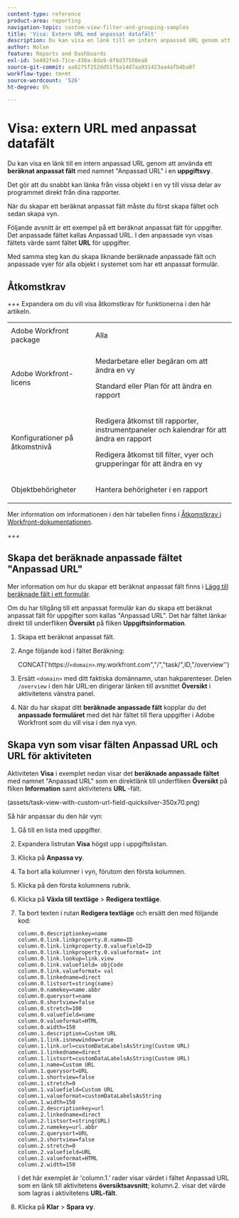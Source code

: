 ```yaml
---
content-type: reference
product-area: reporting
navigation-topic: custom-view-filter-and-grouping-samples
title: 'Visa: Extern URL med anpassat datafält'
description: Du kan visa en länk till en intern anpassad URL genom att använda ett beräknat anpassat fält med namnet "Anpassad URL" i en uppgiftsvy.
author: Nolan
feature: Reports and Dashboards
exl-id: 5e402fed-71ce-438a-8da9-8f8d37550ea8
source-git-commit: aa8275f252dd51f5a14d7aa931423aa4afb4ba8f
workflow-type: tm+mt
source-wordcount: '526'
ht-degree: 0%

---
```


# Visa: extern URL med anpassat datafält

<!--Audited: 11/2024-->

Du kan visa en länk till en intern anpassad URL genom att använda ett **beräknat anpassat fält** med namnet &quot;Anpassad URL&quot; i en **uppgiftsvy**.

Det gör att du snabbt kan länka från vissa objekt i en vy till vissa delar av programmet direkt från dina rapporter.

När du skapar ett beräknat anpassat fält måste du först skapa fältet och sedan skapa vyn.

Följande avsnitt är ett exempel på ett beräknat anpassat fält för uppgifter. Det anpassade fältet kallas Anpassad URL. I den anpassade vyn visas fältets värde samt fältet **URL** för uppgifter.

Med samma steg kan du skapa liknande beräknade anpassade fält och anpassade vyer för alla objekt i systemet som har ett anpassat formulär.

## Åtkomstkrav

+++ Expandera om du vill visa åtkomstkrav för funktionerna i den här artikeln.

<table style="table-layout:auto"> 
 <col> 
 <col> 
 <tbody> 
  <tr> 
   <td role="rowheader">Adobe Workfront package</td> 
   <td> <p>Alla</p> </td> 
  </tr> 
  <tr> 
   <td role="rowheader">Adobe Workfront-licens</td> 
   <td> 
   <p>Medarbetare eller begäran om att ändra en vy </p>
   <p>Standard eller Plan för att ändra en rapport</p>
  </tr> 
  <tr> 
   <td role="rowheader">Konfigurationer på åtkomstnivå</td> 
   <td> <p>Redigera åtkomst till rapporter, instrumentpaneler och kalendrar för att ändra en rapport</p> <p>Redigera åtkomst till filter, vyer och grupperingar för att ändra en vy</p> </td> 
  </tr> 
  <tr> 
   <td role="rowheader">Objektbehörigheter</td> 
   <td> <p>Hantera behörigheter i en rapport</p>  </td> 
  </tr> 
 </tbody> 
</table>

Mer information om informationen i den här tabellen finns i [Åtkomstkrav i Workfront-dokumentationen](/help/quicksilver/administration-and-setup/add-users/access-levels-and-object-permissions/access-level-requirements-in-documentation.md).


+++

## Skapa det beräknade anpassade fältet &quot;Anpassad URL&quot;

Mer information om hur du skapar ett beräknat anpassat fält finns i [Lägg till beräknade fält i ett formulär](/help/quicksilver/administration-and-setup/customize-workfront/create-manage-custom-forms/form-designer/design-a-form/add-a-calculated-field.md).

Om du har tillgång till ett anpassat formulär kan du skapa ett beräknat anpassat fält för uppgifter som kallas &quot;Anpassad URL&quot;. Det här fältet länkar direkt till underfliken **Översikt** på fliken **Uppgiftsinformation**.

1. Skapa ett beräknat anpassat fält.
1. Ange följande kod i fältet Beräkning:

   CONCAT(&#39;https://`<domain>`.my.workfront.com&quot;,&quot;/&quot;,&quot;task/&quot;,ID,&quot;/overview&#39;&#39;)

1. Ersätt `<domain>` med ditt faktiska domännamn, utan hakparenteser. Delen `/overview` i den här URL:en dirigerar länken till avsnittet **Översikt** i aktivitetens vänstra panel.

1. När du har skapat ditt **beräknade anpassade fält** kopplar du det **anpassade formuläret** med det här fältet till flera uppgifter i Adobe Workfront som du vill visa i den nya vyn.

## Skapa vyn som visar fälten Anpassad URL och URL för aktiviteten

Aktiviteten **Visa** i exemplet nedan visar det **beräknade anpassade fältet** med namnet &quot;Anpassad URL&quot; som en direktlänk till underfliken **Översikt** på fliken **Information** samt aktivitetens **URL** -fält.

(assets/task-view-with-custom-url-field-quicksilver-350x70.png)

Så här anpassar du den här vyn:

1. Gå till en lista med uppgifter.
1. Expandera listrutan **Visa** högst upp i uppgiftslistan.
1. Klicka på **Anpassa vy**.
1. Ta bort alla kolumner i vyn, förutom den första kolumnen.
1. Klicka på den första kolumnens rubrik.
1. Klicka på **Växla till textläge** > **Redigera textläge**.
1. Ta bort texten i rutan **Redigera textläge** och ersätt den med följande kod:


   ```
   column.0.descriptionkey=name
   column.0.link.linkproperty.0.name=ID
   column.0.link.linkproperty.0.valuefield=ID
   column.0.link.linkproperty.0.valueformat= int
   column.0.link.lookup=link.view
   column.0.link.valuefield= objCode
   column.0.link.valueformat= val
   column.0.linkedname=direct
   column.0.listsort=string(name)
   column.0.namekey=name.abbr
   column.0.querysort=name
   column.0.shortview=false
   column.0.stretch=100
   column.0.valuefield=name
   column.0.valueformat=HTML
   column.0.width=150
   column.1.description=Custom URL
   column.1.link.isnewwindow=true
   column.1.link.url=customDataLabelsAsString(Custom URL)
   column.1.linkedname=direct
   column.1.listsort=customDataLabelsAsString(Custom URL)
   column.1.name=Custom URL
   column.1.querysort=URL
   column.1.shortview=false
   column.1.stretch=0
   column.1.valuefield=Custom URL
   column.1.valueformat=customDataLabelsAsString
   column.1.width=150
   column.2.descriptionkey=url
   column.2.linkedname=direct
   column.2.listsort=string(URL)
   column.2.namekey=url.abbr
   column.2.querysort=URL
   column.2.shortview=false
   column.2.stretch=0
   column.2.valuefield=URL
   column.2.valueformat=HTML
   column.2.width=150
   ```

   I det här exemplet är &#39;column.1.&#39; rader visar värdet i fältet Anpassad URL som en länk till aktivitetens **översiktsavsnitt**; kolumn.2. visar det värde som lagras i aktivitetens **URL-fält**.

1. Klicka på **Klar** > **Spara vy**.
